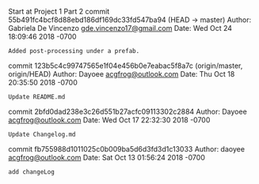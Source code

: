 Start at Project 1 Part 2
commit 55b491fc4bcf8d88ebd186df169dc33fd547ba94 (HEAD -> master)
Author: Gabriela De Vincenzo <gde.vincenzo17@gmail.com>
Date:   Wed Oct 24 18:09:46 2018 -0700

    Added post-processing under a prefab.

commit 123b5c4c99747565e1f04e456b0e7eabac5f8a7c (origin/master, origin/HEAD)
Author: Dayoee <acgfrog@outlook.com>
Date:   Thu Oct 18 20:35:50 2018 -0700

    Update README.md

commit 2bfd0dad238e3c26d551b27acfc09113302c2884
Author: Dayoee <acgfrog@outlook.com>
Date:   Wed Oct 17 22:32:30 2018 -0700

    Update Changelog.md

commit fb755988d1011025c0b009ba5d6d3fd3d1c13033
Author: daoyee <acgfrog@outlook.com>
Date:   Sat Oct 13 01:56:24 2018 -0700

    add changeLog
